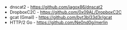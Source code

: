 - dnscat2 - https://github.com/iagox86/dnscat2
- DropboxC2C - https://github.com/0x09AL/DropboxC2C
- gcat (Gmail) - https://github.com/byt3bl33d3r/gcat
- HTTP/2 Go - https://github.com/Ne0nd0g/merlin
